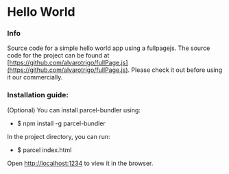 # Hello World

### Info
Source code for a simple hello world app using a fullpagejs. The source code for the project can be found at [https://github.com/alvarotrigo/fullPage.js](https://github.com/alvarotrigo/fullPage.js). Please check it out before using it our commercially.

### Installation guide:
(Optional) You can install parcel-bundler using:
- $ npm install -g parcel-bundler

In the project directory, you can run:
- $ parcel index.html

Open [http://localhost:1234](http://localhost:1234) to view it in the browser.